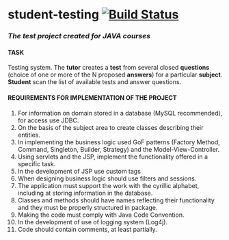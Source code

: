 # student-testing  [![Build Status](https://travis-ci.org/Palaxer/student_testing.svg?branch=master)](https://travis-ci.org/Palaxer/student_testing) 

### **_The test project created for JAVA courses_**


#### TASK
Testing system. The **tutor** creates a **test** from several closed **questions** (choice of one or more of the N proposed **answers**) 
for a particular **subject**. **Student** scan the list of available tests and answer questions.

#### REQUIREMENTS FOR IMPLEMENTATION OF THE PROJECT
1. For information on domain stored in a database (MySQL recommended), for access use JDBC.
2. On the basis of the subject area to create classes describing their entities.
3. In implementing the business logic used GoF patterns (Factory Method, Command, Singleton, Builder, Strategy) 
and the Model-View-Controller.
4. Using servlets and the JSP, implement the functionality offered in a specific task.
5. In the development of JSP use custom tags
6. When designing business logic should use filters and sessions.
7. The application must support the work with the cyrillic alphabet, including at storing information in the database.
8. Classes and methods should have names reflecting their functionality and they must be properly structured in package.
9. Making the code must comply with Java Code Convention.
10. In the development of  use of logging system (Log4j).
11. Code should contain comments, at least partially.
